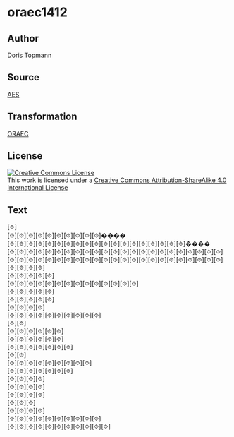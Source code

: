 # oraec1412

## Author

Doris Topmann

## Source

[AES](https://github.com/simondschweitzer/aes)

## Transformation

[ORAEC](https://oraec.github.io/)

## License

<a rel="license" href="http://creativecommons.org/licenses/by-sa/4.0/"><img alt="Creative Commons License" style="border-width:0" src="https://i.creativecommons.org/l/by-sa/4.0/88x31.png" /></a><br />This work is licensed under a <a rel="license" href="http://creativecommons.org/licenses/by-sa/4.0/">Creative Commons Attribution-ShareAlike 4.0 International License</a>

## Text

[⯑]<br>
[⯑][⯑][⯑][⯑][⯑][⯑][⯑][⯑][⯑][⯑]����<br>
[⯑][⯑][⯑][⯑][⯑][⯑][⯑][⯑][⯑][⯑][⯑][⯑][⯑][⯑][⯑][⯑][⯑][⯑][⯑]����<br>
[⯑][⯑][⯑][⯑][⯑][⯑][⯑][⯑][⯑][⯑][⯑][⯑][⯑][⯑][⯑][⯑][⯑][⯑][⯑][⯑][⯑][⯑][⯑][⯑][⯑][⯑][⯑][⯑][⯑][⯑][⯑][⯑][⯑][⯑][⯑][⯑][⯑][⯑][⯑][⯑][⯑][⯑][⯑][⯑][⯑][⯑][⯑][⯑][⯑][⯑]<br>
[⯑][⯑][⯑][⯑][⯑]<br>
[⯑][⯑][⯑][⯑][⯑][⯑][⯑][⯑][⯑][⯑][⯑][⯑][⯑][⯑]<br>
[⯑][⯑][⯑][⯑][⯑]<br>
[⯑][⯑][⯑][⯑][⯑]<br>
[⯑][⯑][⯑][⯑]<br>
[⯑][⯑][⯑][⯑][⯑][⯑][⯑][⯑][⯑][⯑]<br>
[⯑][⯑]<br>
[⯑][⯑][⯑][⯑][⯑][⯑]<br>
[⯑][⯑][⯑][⯑][⯑][⯑]<br>
[⯑][⯑][⯑][⯑][⯑][⯑][⯑]<br>
[⯑][⯑]<br>
[⯑][⯑][⯑][⯑][⯑][⯑][⯑][⯑][⯑]<br>
[⯑][⯑][⯑][⯑][⯑][⯑][⯑]<br>
[⯑][⯑][⯑][⯑]<br>
[⯑][⯑][⯑][⯑]<br>
[⯑][⯑][⯑][⯑]<br>
[⯑][⯑][⯑]<br>
[⯑][⯑][⯑][⯑]<br>
[⯑][⯑][⯑][⯑][⯑][⯑][⯑][⯑][⯑][⯑]<br>
[⯑][⯑][⯑][⯑][⯑][⯑][⯑][⯑][⯑][⯑][⯑]<br>
